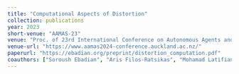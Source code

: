 ```yaml
---
title: "Computational Aspects of Distortion"
collection: publications
year: 2023
short-venue: "AAMAS-23"
venue: "Proc. of 23rd International Conference on Autonomous Agents and Multi-Agent Systems, 2024. (Forthcoming)"
venue-url: "https://www.aamas2024-conference.auckland.ac.nz/"
paperurl: "https://ebadian.org/preprint/distortion_computation.pdf"
coauthors: ["Soroush Ebadian", "Aris Filos-Ratsikas", "Mohamad Latifian", "Nisarg Shah"]
---
```

